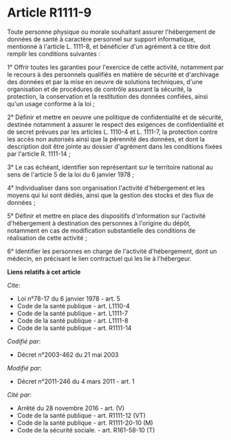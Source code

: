 # Article R1111-9

Toute personne physique ou morale souhaitant assurer l'hébergement de données de santé à caractère personnel sur support
informatique, mentionné à l'article L. 1111-8, et bénéficier d'un agrément à ce titre doit remplir les conditions
suivantes : 

1° Offrir toutes les garanties pour l'exercice de cette activité, notamment par le recours à des personnels qualifiés en
matière de sécurité et d'archivage des données et par la mise en oeuvre de solutions techniques, d'une organisation et de
procédures de contrôle assurant la sécurité, la protection, la conservation et la restitution des données confiées, ainsi
qu'un usage conforme à la loi ; 

2° Définir et mettre en oeuvre une politique de confidentialité et de sécurité, destinée notamment à assurer le respect des
exigences de confidentialité et de secret prévues par les articles L. 1110-4 et L. 1111-7, la protection contre les accès non
autorisés ainsi que la pérennité des données, et dont la description doit être jointe au dossier d'agrément dans les
conditions fixées par l'article R. 1111-14 ; 

3° Le cas échéant, identifier son représentant sur le territoire national au sens de l'article 5 de la loi du 6 janvier
1978 ; 

4° Individualiser dans son organisation l'activité d'hébergement et les moyens qui lui sont dédiés, ainsi que la gestion des
stocks et des flux de données ; 

5° Définir et mettre en place des dispositifs d'information sur l'activité d'hébergement à destination des personnes à
l'origine du dépôt, notamment en cas de modification substantielle des conditions de réalisation de cette activité ; 

6° Identifier les personnes en charge de l'activité d'hébergement, dont un médecin, en précisant le lien contractuel qui les
lie à l'hébergeur.

**Liens relatifs à cet article**

_Cite_:

  - Loi n°78-17 du 6 janvier 1978 - art. 5
  - Code de la santé publique - art. L1110-4
  - Code de la santé publique - art. L1111-7
  - Code de la santé publique - art. L1111-8
  - Code de la santé publique - art. R1111-14

_Codifié par_:

  - Décret n°2003-462 du 21 mai 2003

_Modifié par_:

  - Décret n°2011-246 du 4 mars 2011 - art. 1

_Cité par_:

  - Arrêté du 28 novembre 2016 - art. (V)
  - Code de la santé publique - art. R1111-12 (VT)
  - Code de la santé publique - art. R1111-20-10 (M)
  - Code de la sécurité sociale. - art. R161-58-10 (T)
